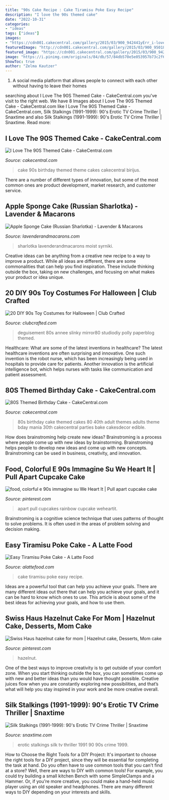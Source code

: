 ```yaml
---
title: "90s Cake Recipe : Cake Tiramisu Poke Easy Recipe"
description: "I love the 90s themed cake"
date: "2022-10-31"
categories:
- "ideas"
tags: ["ideas"]
images:
- "https://cdn001.cakecentral.com/gallery/2015/03/900_942441yErr_i-love-the-90s-themed-cake.jpg"
featuredImage: "http://cdn001.cakecentral.com/gallery/2015/03/900_950186HLaw_80s-themed-birthday-cake.jpg"
featured_image: "https://cdn001.cakecentral.com/gallery/2015/03/900_942441yErr_i-love-the-90s-themed-cake.jpg"
image: "https://i.pinimg.com/originals/84/db/57/84db570e5e053957b73c2f68d18af5eb.jpg"
ShowToc: true
author: "Zelma Kautzer"
---
```



1. A social media platform that allows people to connect with each other without having to leave their homes 

	

		
searching about I Love The 90S Themed Cake - CakeCentral.com you've visit to the right web. We have 8 Images about I Love The 90S Themed Cake - CakeCentral.com like I Love The 90S Themed Cake - CakeCentral.com, Silk Stalkings (1991-1999): 90&#039;s Erotic TV Crime Thriller | Snaxtime and also Silk Stalkings (1991-1999): 90&#039;s Erotic TV Crime Thriller | Snaxtime. Read more:
		
    
## I Love The 90S Themed Cake - CakeCentral.com

<img loading=lazy src="https://cdn001.cakecentral.com/gallery/2015/03/900_942441yErr_i-love-the-90s-themed-cake.jpg" onerror="this.onerror=null;this.src='https://tse4.mm.bing.net/th?id=OIP.AHiuoYXoQbJlOCTzqK46EgHaIQ&amp;pid=15.1';" alt="I Love The 90S Themed Cake - CakeCentral.com">

_Source: cakecentral.com_

>cake 90s birthday themed theme cakes cakecentral birijus. 

	

There are a number of different types of innovation, but some of the most common ones are product development, market research, and customer service.

    
## Apple Sponge Cake (Russian Sharlotka) - Lavender &amp; Macarons

<img loading=lazy src="https://www.lavenderandmacarons.com/wp-content/uploads/2019/08/easy-apple-sponge-cake-recipe.jpg" onerror="this.onerror=null;this.src='https://tse4.mm.bing.net/th?id=OIP.ivh23qcZFg6IPfrAmUaDLAHaLH&amp;pid=15.1';" alt="Apple Sponge Cake (Russian Sharlotka) - Lavender &amp; Macarons">

_Source: lavenderandmacarons.com_

>sharlotka lavenderandmacarons moist syrniki. 

	

Creative ideas can be anything from a creative new recipe to a way to improve a product. While all ideas are different, there are some commonalities that can help you find inspiration. These include thinking outside the box, taking on new challenges, and focusing on what makes your product or idea unique.

    
## 20 DIY 90s Toy Costumes For Halloween | Club Crafted

<img loading=lazy src="https://www.clubcrafted.com/wp-content/uploads/2019/10/90s-toy-costumes-halloween-roundup-12-683x1024.jpg" onerror="this.onerror=null;this.src='https://tse3.mm.bing.net/th?id=OIP.sBdH_uYnjqHhlejZtNBqRwHaLG&amp;pid=15.1';" alt="20 DIY 90s Toy Costumes for Halloween | Club Crafted">

_Source: clubcrafted.com_

>deguisement 80s annee slinky mirror80 studiodiy polly paperblog themed. 

	

Healthcare: What are some of the latest inventions in healthcare?
The latest healthcare inventions are often surprising and innovative. One such invention is the robot nurse, which has been increasingly being used in hospitals to provide care for patients. Another innovation is the artificial intelligence bot, which helps nurses with tasks like communication and patient assessment.

    
## 80S Themed Birthday Cake - CakeCentral.com

<img loading=lazy src="http://cdn001.cakecentral.com/gallery/2015/03/900_950186HLaw_80s-themed-birthday-cake.jpg" onerror="this.onerror=null;this.src='https://tse3.mm.bing.net/th?id=OIP.5KAqtCytwHY6mp9KcrU_PQHaKD&amp;pid=15.1';" alt="80S Themed Birthday Cake - CakeCentral.com">

_Source: cakecentral.com_

>80s birthday cake themed cakes 80 40th adult themes adults theme bday mania 30th cakecentral parties bake cakesdecor edible. 

	

How does brainstroming help create new ideas?
Brainstroming is a process where people come up with new ideas by brainstorming. Brainstroming helps people to develop new ideas and come up with new concepts. Brainstroming can be used in business, creativity, and innovation.

    
## Food, Colorful E 90s Immagine Su We Heart It | Pull Apart Cupcake Cake

<img loading=lazy src="https://i.pinimg.com/originals/84/db/57/84db570e5e053957b73c2f68d18af5eb.jpg" onerror="this.onerror=null;this.src='https://tse3.mm.bing.net/th?id=OIP.7_Rm7txI_yvY8tBtrnHYJgHaEO&amp;pid=15.1';" alt="food, colorful e 90s immagine su We Heart It | Pull apart cupcake cake">

_Source: pinterest.com_

>apart pull cupcakes rainbow cupcake weheartit. 

	

Brainstroming is a cognitive science technique that uses patterns of thought to solve problems. It is often used in the areas of problem solving and decision making.

    
## Easy Tiramisu Poke Cake - A Latte Food

<img loading=lazy src="https://i2.wp.com/www.alattefood.com/wp-content/uploads/2019/05/Easy-Tiramisu-Poke-Cake-33.jpg?fit=1500%2C2550&amp;ssl=1" onerror="this.onerror=null;this.src='https://tse3.mm.bing.net/th?id=OIP.Nu6JSocLYQnscv_-SpbclAHaMl&amp;pid=15.1';" alt="Easy Tiramisu Poke Cake - A Latte Food">

_Source: alattefood.com_

>cake tiramisu poke easy recipe. 

	

Ideas are a powerful tool that can help you achieve your goals. There are many different ideas out there that can help you achieve your goals, and it can be hard to know which ones to use. This article is about some of the best ideas for achieving your goals, and how to use them.

    
## Swiss Haus Hazelnut Cake For Mom | Hazelnut Cake, Desserts, Mom Cake

<img loading=lazy src="https://i.pinimg.com/originals/41/77/5f/41775fff509bb82e92d309fc0ddae8b4.jpg" onerror="this.onerror=null;this.src='https://tse4.mm.bing.net/th?id=OIP.8fln8AbJZpmWtCyrA16UlAHaJ4&amp;pid=15.1';" alt="Swiss Haus hazelnut cake for mom | Hazelnut cake, Desserts, Mom cake">

_Source: pinterest.com_

>hazelnut. 

	

One of the best ways to improve creativity is to get outside of your comfort zone. When you start thinking outside the box, you can sometimes come up with new and better ideas than you would have thought possible. Creative juices flow when you are constantly exploring new possibilities, and that’s what will help you stay inspired in your work and be more creative overall.

    
## Silk Stalkings (1991-1999): 90&#039;s Erotic TV Crime Thriller | Snaxtime

<img loading=lazy src="http://3.bp.blogspot.com/-HmVuDfVsDjM/UcRqnHjn16I/AAAAAAAABZM/Dz36UW_DTLU/s1600/silk1.jpg" onerror="this.onerror=null;this.src='https://tse4.mm.bing.net/th?id=OIP.OycjsI6SbBj14Z7qQdIqCAHaHa&amp;pid=15.1';" alt="Silk Stalkings (1991-1999): 90&#039;s Erotic TV Crime Thriller | Snaxtime">

_Source: snaxtime.com_

>erotic stalkings silk tv thriller 1991 90 90s crime 1999. 

	

How to Choose the Right Tools for a DIY Project: It's important to choose the right tools for a DIY project, since they will be essential for completing the task at hand.
Do you often have to use common tools that you can't find at a store? Well, there are ways to DIY with common tools! For example, you could try building a small kitchen Bench with some SimpleClamps and a Hammer. Or, if you're more creative, you could make a hand-held music player using an old speaker and headphones. There are many different ways to DIY depending on your interests and skills.

